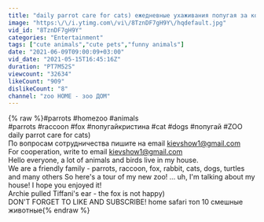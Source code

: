 ```yaml
---
title: "daily parrot care for cats) ежедневные ухаживания попугая за котами ) Funny Parrots. Cute  Cats"
image: "https:\/\/i.ytimg.com\/vi\/8TznDF7gH9Y\/hqdefault.jpg"
vid_id: "8TznDF7gH9Y"
categories: "Entertainment"
tags: ["cute animals","cute pets","funny animals"]
date: "2021-06-09T09:00:09+03:00"
vid_date: "2021-05-15T16:45:16Z"
duration: "PT7M52S"
viewcount: "32634"
likeCount: "909"
dislikeCount: "8"
channel: "zoo HOME - зоо ДОМ"
---
```

{% raw %}#parrots #homezoo #animals <br />#parrots #raccoon #fox #попугайкристина #cat #dogs #попугай #ZOO <br />daily parrot care for cats)<br />По вопросам сотрудничества пишите на email  kievshow1@gmail.com<br />For cooperation, write to email kievshow1@gmail.com<br />Hello everyone, a lot of animals and birds live in my house. <br />We are a friendly family - parrots, raccoon, fox, rabbit, cats, dogs, turtles and many others So here's a tour of my new zoo! ... uh, I'm talking about my house! I hope you enjoyed it! <br />Archie pulled Tiffani's ear - the fox is not happy) <br />DON'T FORGET TO LIKE AND SUBSCRIBE! home safari топ 10 смешные животные{% endraw %}
